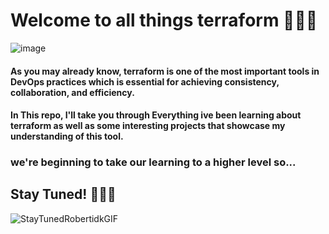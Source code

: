 # Welcome to all things terraform 🚀🚀🚀

![image](https://github.com/user-attachments/assets/84d0af90-832e-4edb-ad5c-166c9c7bdfaa)

#### As you may already know, terraform is one of the most important tools in DevOps practices which is essential for achieving consistency, collaboration, and efficiency.

#### In This repo, I'll take you through Everything ive been learning about terraform as well as some interesting projects that showcase my understanding of this tool.

### we're beginning to take our learning to a higher level so...

## Stay Tuned! 🚀🚀🚀

![StayTunedRobertidkGIF](https://github.com/user-attachments/assets/b3f442ac-3c15-492e-a2a5-14125cdd83cf)

